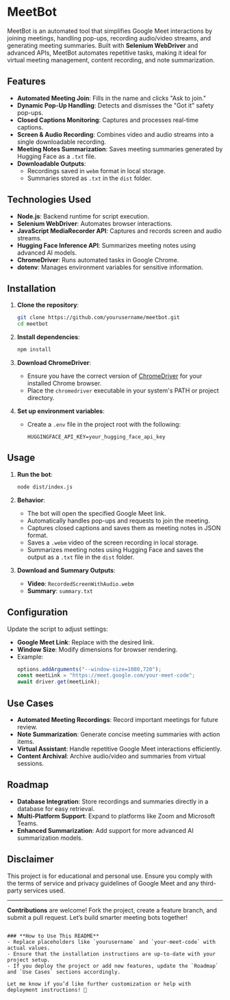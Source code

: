 
# MeetBot

MeetBot is an automated tool that simplifies Google Meet interactions by joining meetings, handling pop-ups, recording audio/video streams, and generating meeting summaries. Built with **Selenium WebDriver** and advanced APIs, MeetBot automates repetitive tasks, making it ideal for virtual meeting management, content recording, and note summarization.

## Features

- **Automated Meeting Join**: Fills in the name and clicks "Ask to join."
- **Dynamic Pop-Up Handling**: Detects and dismisses the "Got it" safety pop-ups.
- **Closed Captions Monitoring**: Captures and processes real-time captions.
- **Screen & Audio Recording**: Combines video and audio streams into a single downloadable recording.
- **Meeting Notes Summarization**: Saves meeting summaries generated by Hugging Face as a `.txt` file.
- **Downloadable Outputs**:
  - Recordings saved in `webm` format in local storage.
  - Summaries stored as `.txt` in the `dist` folder.

## Technologies Used

- **Node.js**: Backend runtime for script execution.
- **Selenium WebDriver**: Automates browser interactions.
- **JavaScript MediaRecorder API**: Captures and records screen and audio streams.
- **Hugging Face Inference API**: Summarizes meeting notes using advanced AI models.
- **ChromeDriver**: Runs automated tasks in Google Chrome.
- **dotenv**: Manages environment variables for sensitive information.

## Installation

1. **Clone the repository**:
   ```bash
   git clone https://github.com/yourusername/meetbot.git
   cd meetbot
   ```

2. **Install dependencies**:
   ```bash
   npm install
   ```

3. **Download ChromeDriver**:
   - Ensure you have the correct version of [ChromeDriver](https://chromedriver.chromium.org/downloads) for your installed Chrome browser.
   - Place the `chromedriver` executable in your system's PATH or project directory.

4. **Set up environment variables**:
   - Create a `.env` file in the project root with the following:
     ```env
     HUGGINGFACE_API_KEY=your_hugging_face_api_key
     ```

## Usage

1. **Run the bot**:
   ```bash
   node dist/index.js
   ```

2. **Behavior**:
   - The bot will open the specified Google Meet link.
   - Automatically handles pop-ups and requests to join the meeting.
   - Captures closed captions and saves them as meeting notes in JSON format.
   - Saves a `.webm` video of the screen recording in local storage.
   - Summarizes meeting notes using Hugging Face and saves the output as a `.txt` file in the `dist` folder.

3. **Download and Summary Outputs**:
   - **Video**: `RecordedScreenWithAudio.webm`
   - **Summary**: `summary.txt`

## Configuration

Update the script to adjust settings:
- **Google Meet Link**: Replace with the desired link.
- **Window Size**: Modify dimensions for browser rendering.
- Example:
  ```javascript
  options.addArguments("--window-size=1080,720");
  const meetLink = "https://meet.google.com/your-meet-code";
  await driver.get(meetLink);
  ```

## Use Cases

- **Automated Meeting Recordings**: Record important meetings for future review.
- **Note Summarization**: Generate concise meeting summaries with action items.
- **Virtual Assistant**: Handle repetitive Google Meet interactions efficiently.
- **Content Archival**: Archive audio/video and summaries from virtual sessions.

## Roadmap

- **Database Integration**: Store recordings and summaries directly in a database for easy retrieval.
- **Multi-Platform Support**: Expand to platforms like Zoom and Microsoft Teams.
- **Enhanced Summarization**: Add support for more advanced AI summarization models.

## Disclaimer

This project is for educational and personal use. Ensure you comply with the terms of service and privacy guidelines of Google Meet and any third-party services used.

---

**Contributions** are welcome! Fork the project, create a feature branch, and submit a pull request. Let’s build smarter meeting bots together!

```

### **How to Use This README**
- Replace placeholders like `yourusername` and `your-meet-code` with actual values.
- Ensure that the installation instructions are up-to-date with your project setup.
- If you deploy the project or add new features, update the `Roadmap` and `Use Cases` sections accordingly.

Let me know if you’d like further customization or help with deployment instructions! 🚀

